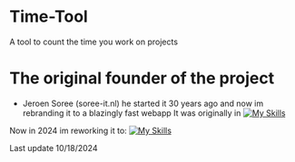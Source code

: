 # Time-Tool
A tool to count the time you work on projects

# The original founder of the project
-  Jeroen Soree (soree-it.nl) he started it 30 years ago and now im rebranding it to a blazingly fast webapp
It was originally in [![My Skills](https://skillicons.dev/icons?i=cs&perline=10)](https://skillicons.dev)


Now in 2024 im reworking it to: [![My Skills](https://skillicons.dev/icons?i=sql,php,js,html,css&perline=10)](https://skillicons.dev)

Last update 10/18/2024
